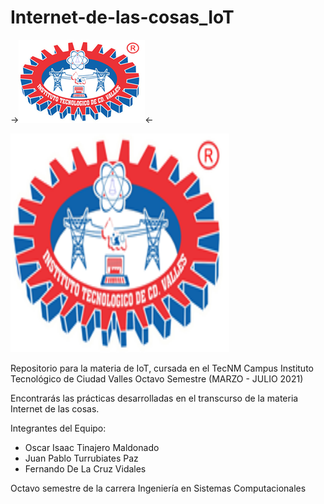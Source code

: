 # Internet-de-las-cosas_IoT

->![alt text](https://raw.githubusercontent.com/OscarTinajero117/Internet-de-las-cosas_IoT/master/Imagenes-Tec/Logo-TecValles.png)<-

<p algin="center">
    <img src="Imagenes-Tec/Logo-TecValles.png" width="350" height="350" />
</p>

Repositorio para la materia de IoT, cursada en el TecNM Campus Instituto Tecnológico de Ciudad Valles Octavo Semestre (MARZO - JULIO 2021)

Encontrarás las prácticas desarrolladas en el transcurso de la materia Internet de las cosas.

Integrantes del Equipo:
 * Oscar Isaac Tinajero Maldonado
 * Juan Pablo Turrubiates Paz
 * Fernando De La Cruz Vidales

Octavo semestre de la carrera Ingeniería en Sistemas Computacionales
